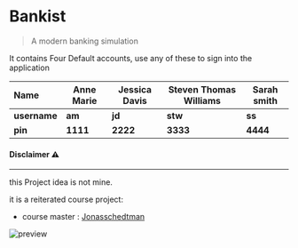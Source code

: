 # Bankist

> A modern banking  simulation 



It contains Four Default accounts, use any of these to sign into the application



| Name         | Anne Marie | Jessica Davis | Steven Thomas Williams | Sarah smith |
|:------------ | ---------- | ------------- | ---------------------- | ----------- |
| **username** | **am**     | **jd**        | **stw**                | **ss**      |
| **pin**      | **1111**   | **2222**      | **3333**               | **4444**    |



#### Disclaimer :warning:

---

this Project idea is not mine.

 it is a reiterated course project:

- course master : [Jonasschedtman](https://twitter.com/jonasschmedtman)

![preview](https://user-images.githubusercontent.com/78860665/160237241-57f4bca2-3ce2-4911-89fd-20bf62b790c0.png)
